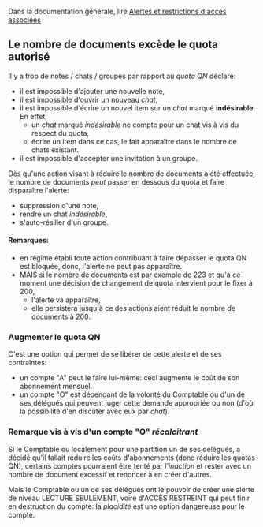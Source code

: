 Dans la documentation générale, lire <a href="$$/appli/alertes.html" target="_blank">Alertes et restrictions d'accès associées</a>

## Le nombre de documents excède le quota autorisé
Il y a trop de notes / chats / groupes par rapport au _quota QN_ déclaré:
- il est impossible d'ajouter une nouvelle note,
- il est impossible d'ouvrir un nouveau _chat_,
- il est impossible d'écrire un nouvel item sur un _chat_ marqué **indésirable**. En effet,
  - un _chat_ marqué _indésirable_ ne compte pour un chat vis à vis du respect du quota,
  - écrire un item dans ce cas, le fait apparaître dans le nombre de chats existant.
- il est impossible d'accepter une invitation à un groupe.

Dès qu'une action visant à réduire le nombre de documents a été effectuée, le nombre de documents _peut_ passer en dessous du quota et faire disparaître l'alerte:
- suppression d'une note,
- rendre un chat _indésirable_,
- s'auto-résilier d'un groupe.

#### Remarques:
- en régime établi toute action contribuant à faire dépasser le quota QN est bloquée, donc, l'alerte ne peut pas apparaître.
- MAIS si le nombre de documents est par exemple de 223 et qu'à ce moment une décision de changement de quota intervient pour le fixer à 200,
  - l'alerte va apparaître,
  - elle persistera jusqu'à ce des actions aient réduit le nombre de documents à 200.

### Augmenter le quota QN
C'est une option qui permet de se libérer de cette alerte et de ses contraintes:
- un compte "A" peut le faire lui-même: ceci augmente le coût de son abonnement mensuel.
- un compte "O" est dépendant de la volonté du Comptable ou d'un de ses délégués qui peuvent juger cette demande appropriée ou non (d'où la possibilité d'en discuter avec eux par _chat_).

### Remarque vis à vis d'un compte "O" _récalcitrant_
Si le Comptable ou localement pour une partition un de ses délégués, a décidé qu'il fallait réduire les coûts d'abonnements (donc réduire les quotas QN), certains comptes pourraient être tenté par _l'inaction_ et rester avec un nombre de document excessif et renoncer à en créer d'autres.

Mais le Comptable ou un de ses délégués ont le pouvoir de créer une alerte de niveau LECTURE SEULEMENT, voire d'ACCÈS RESTREINT qui peut finir en destruction du compte: la _placidité_ est une option dangereuse pour le compte.

